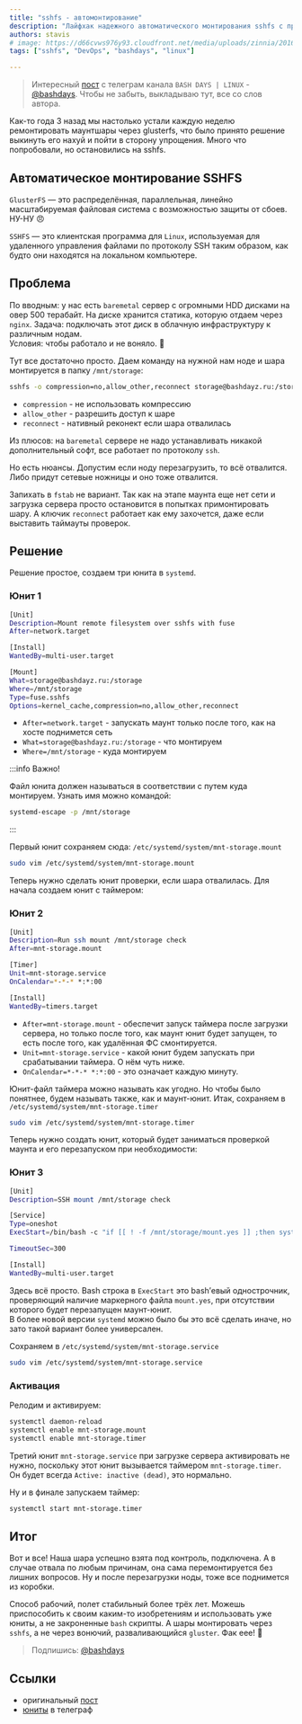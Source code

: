 ```yaml
---
title: "sshfs - автомонтирование"
description: "Лайфхак надежного автоматического монтирования sshfs с проверкой"
authors: stavis
# image: https://d66cvws976y93.cloudfront.net/media/uploads/zinnia/2016/11/21/first_step.jpg
tags: ["sshfs", "DevOps", "bashdays", "linux"]

---
```


> Интересный [пост](https://t.me/bashdays/41) с телеграм канала `BASH DAYS | LINUX` - [@bashdays](https://t.me/bashdays). Чтобы не забыть, выкладываю тут, все со слов автора.

Как-то года 3 назад мы настолько устали каждую неделю ремонтировать маунтшары через glusterfs, что было принято решение выкинуть его нахуй и пойти в сторону упрощения. Много что попробовали, но остановились на sshfs.

<!--truncate-->

## Автоматическое монтирование SSHFS

`GlusterFS` — это распределённая, параллельная, линейно масштабируемая файловая система с возможностью защиты от сбоев. НУ-НУ 😠

`SSHFS` — это клиентская программа для `Linux`, используемая для удаленного управления файлами по протоколу SSH таким образом, как будто они находятся на локальном компьютере.

## Проблема

По вводным: у нас есть `baremetal` сервер с огромными HDD дисками на овер 500 терабайт. На диске хранится статика, которую отдаем через `nginx`. Задача: подключать этот диск в облачную инфраструктуру к различным нодам.  
Условия: чтобы работало и не воняло. 🤒

Тут все достаточно просто. Даем команду на нужной нам ноде и шара монтируется в папку `/mnt/storage`:

```bash
sshfs -o compression=no,allow_other,reconnect storage@bashdayz.ru:/storage /mnt/storage
```

- `compression` - не использовать компрессию
- `allow_other` - разрешить доступ к шаре 
- `reconnect` - нативный реконект если шара отвалилась 

Из плюсов: на `baremetal` сервере не надо устанавливать никакой дополнительный софт, все работает по протоколу `ssh`.

Но есть нюансы. Допустим если ноду перезагрузить, то всё отвалится. Либо придут сетевые ножницы и оно тоже отвалится. 

Запихать в `fstab` не вариант. Так как на этапе маунта еще нет сети и загрузка сервера просто остановится в попытках примонтировать шару. А ключик `reconnect` работает как ему захочется, даже если выставить таймауты проверок.

## Решение

Решение простое, создаем три юнита в `systemd`.

### Юнит 1

```bash title="/etc/systemd/system/mnt-storage.mount"
[Unit]
Description=Mount remote filesystem over sshfs with fuse
After=network.target

[Install]
WantedBy=multi-user.target

[Mount]
What=storage@bashdayz.ru:/storage
Where=/mnt/storage
Type=fuse.sshfs
Options=kernel_cache,compression=no,allow_other,reconnect
```

- `After=network.target` - запускать маунт только после того, как на хосте поднимется сеть
- `What=storage@bashdayz.ru:/storage` - что монтируем
- `Where=/mnt/storage` - куда монтируем

:::info Важно!

Файл юнита должен называться в соответствии с путем куда монтируем. Узнать имя можно командой:

```bash
systemd-escape -p /mnt/storage
```

:::

Первый юнит сохраняем сюда: `/etc/systemd/system/mnt-storage.mount`

```bash
sudo vim /etc/systemd/system/mnt-storage.mount
```

Теперь нужно сделать юнит проверки, если шара отвалилась. Для начала создаем юнит с таймером:

### Юнит 2

```bash title="/etc/systemd/system/mnt-storage.timer"
[Unit]
Description=Run ssh mount /mnt/storage check
After=mnt-storage.mount

[Timer]
Unit=mnt-storage.service
OnCalendar=*-*-* *:*:00

[Install]
WantedBy=timers.target
```

- `After=mnt-storage.mount` - обеспечит запуск таймера после загрузки сервера, но только после того, как маунт юнит будет запущен, то есть после того, как удалённая ФС смонтируется.  
- `Unit=mnt-storage.service` - какой юнит будем запускать при срабатывании таймера. О нём чуть ниже.  
- `OnCalendar=*-*-* *:*:00` - это означает каждую минуту.

Юнит-файл таймера можно называть как угодно. Но чтобы было понятнее, будем называть также, как и маунт-юнит. Итак, сохраняем в `/etc/systemd/system/mnt-storage.timer`

```bash
sudo vim /etc/systemd/system/mnt-storage.timer
```

Теперь нужно создать юнит, который будет заниматься проверкой маунта и его перезапуском при необходимости:

### Юнит 3

```bash title="/etc/systemd/system/mnt-storage.service"
[Unit]
Description=SSH mount /mnt/storage check

[Service]
Type=oneshot
ExecStart=/bin/bash -c "if [[ ! -f /mnt/storage/mount.yes ]] ;then systemctl restart mnt-storage.mount;fi"

TimeoutSec=300

[Install]
WantedBy=multi-user.target 
```

Здесь всё просто. Bash строка в `ExecStart` это bash’евый однострочник,
проверяющий наличие маркерного файла `mount.yes`, при отсутствии которого будет перезапущен маунт-юнит.  
В более новой версии `systemd` можно было бы это всё сделать иначе, но зато такой вариант более универсален.

Cохраняем в `/etc/systemd/system/mnt-storage.service`

```bash
sudo vim /etc/systemd/system/mnt-storage.service
```

### Активация

Релодим и активируем:

```bash
systemctl daemon-reload
systemctl enable mnt-storage.mount
systemctl enable mnt-storage.timer
```

Третий юнит `mnt-storage.service` при загрузке сервера активировать не нужно, поскольку этот юнит вызывается таймером `mnt-storage.timer`.  
Он будет всегда `Active: inactive (dead)`, это нормально.

Ну и в финале запускаем таймер:

```bash
systemctl start mnt-storage.timer
```

## Итог

Вот и все! Наша шара успешно взята под контроль, подключена. А в случае отвала по любым причинам, она сама перемонтируется без лишних вопросов. Ну и после перезагрузки ноды, тоже все поднимется из коробки.

Способ рабочий, полет стабильный более трёх лет. Можешь приспособить к своим каким-то изобретениям и использовать уже юниты, а не закроненные `bash` скрипты. А шары монтировать через `sshfs`, а не через вонючий, разваливающийся `gluster`. Фак еее! 🐄

> Подпишись: [@bashdays](https://t.me/bashdays)

## Ссылки

- оригинальный [пост](https://t.me/bashdays/41)
- [юниты](https://telegra.ph/YUnity-montirovaniya-sshfs-07-26) в телеграф